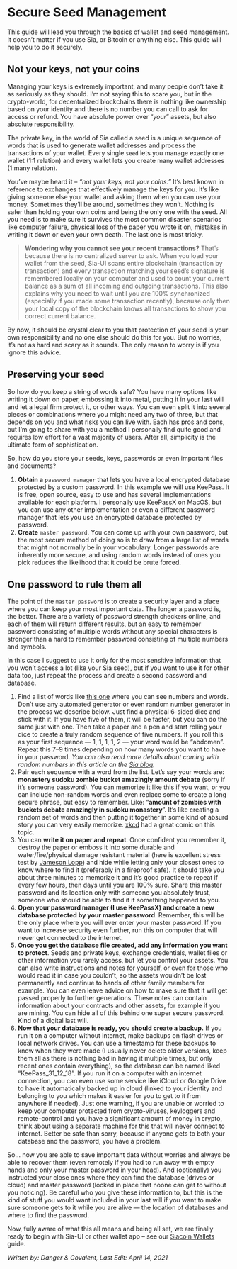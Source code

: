 # Secure Seed Management
This guide will lead you through the basics of wallet and seed management. It doesn’t matter if you use Sia, or Bitcoin or anything else. This guide will help you to do it securely.

## Not your keys, not your coins
Managing your keys is extremely important, and many people don’t take it as seriously as they should. I’m not saying this to scare you, but in the crypto-world, for decentralized blockchains there is nothing like ownership based on your identity and there is no number you can call to ask for access or refund. You have absolute power over “*your*” assets, but also absolute responsibility.

The private key, in the world of Sia called a seed is a unique sequence of words that is used to generate wallet addresses and process the transactions of your wallet. Every single `seed` lets you manage exactly one wallet (1:1 relation) and every wallet lets you create many wallet addresses (1:many relation).

You’ve maybe heard it – *“not your keys, not your coins.”* It’s best known in reference to exchanges that effectively manage the keys for you. It’s like giving someone else your wallet and asking them when you can use your money. Sometimes they’ll be around, sometimes they won’t. Nothing is safer than holding your own coins and being the only one with the seed. All you need is to make sure it survives the most common disaster scenarios like computer failure, physical loss of the paper you wrote it on, mistakes in writing it down or even your own death. The last one is most tricky.

>**Wondering why you cannot see your recent transactions?** That’s because there is no centralized server to ask. When you load your wallet from the seed, Sia-UI scans entire blockchain (transaction by transaction) and every transaction matching your seed’s signature is remembered locally on your computer and used to count your current balance as a sum of all incoming and outgoing transactions. This also explains why you need to wait until you are 100% synchronized (especially if you made some transaction recently), because only then your local copy of the blockchain knows all transactions to show you correct current balance.

By now, it should be crystal clear to you that protection of your seed is your own responsibility and no one else should do this for you. But no worries, it’s not as hard and scary as it sounds. The only reason to worry is if you ignore this advice.

## Preserving your seed
So how do you keep a string of words safe? You have many options like writing it down on paper, embossing it into metal, putting it in your last will and let a legal firm protect it, or other ways. You can even split it into several pieces or combinations where you might need any two of three, but that depends on you and what risks you can live with. Each has pros and cons, but I’m going to share with you a method I personally find quite good and requires low effort for a vast majority of users. After all, simplicity is the ultimate form of sophistication.

So, how do you store your seeds, keys, passwords or even important files and documents?

1. **Obtain a** `password manager` that lets you have a local encrypted database protected by a custom password. In this example we will use KeePass. It is free, open source, easy to use and has several implementations available for each platform. I personally use KeePassX on MacOS, but you can use any other implementation or even a different password manager that lets you use an encrypted database protected by password.
2. **Create** `master password`. You can come up with your own password, but the most secure method of doing so is to draw from a large list of words that might not normally be in your vocabulary. Longer passwords are inherently more secure, and using random words instead of ones you pick reduces the likelihood that it could be brute forced.

## One password to rule them all
The point of the `master password` is to create a security layer and a place where you can keep your most important data. The longer a password is, the better. There are a variety of password strength checkers online, and each of them will return different results, but an easy to remember password consisting of multiple words without any special characters is stronger than a hard to remember password consisting of multiple numbers and symbols.

In this case I suggest to use it only for the most sensitive information that you won’t access a lot (like your Sia seed), but if you want to use it for other data too, just repeat the process and create a second password and database.

1. Find a list of words like [this one](https://www.eff.org/files/2016/07/18/eff_large_wordlist.txt) where you can see numbers and words. Don’t use any automated generator or even random number generator in the process we describe below. Just find a physical 6-sided dice and stick with it. If you have five of them, it will be faster, but you can do the same just with one.
Then take a paper and a pen and start rolling your dice to create a truly random sequence of five numbers. If you roll this as your first sequence — 1, 1, 1, 1, 2 — your word would be “abdomen”. Repeat this 7–9 times depending on how many words you want to have in your password. *You can also read more details about coming with random numbers in this article on the [Sia blog](https://blog.sia.tech/generating-cryptographically-secure-random-numbers-with-coins-and-a-cup-4e223899509e).*
2. Pair each sequence with a word from the list. Let’s say your words are: **monastery sudoku zombie bucket amazingly amount debate** (sorry if it’s someone password). You can memorize it like this if you want, or you can include non-random words and even replace some to create a long secure phrase, but easy to remember. Like: “**amount of zombies with buckets debate amazingly in sudoku monastery**”. It’s like creating a random set of words and then putting it together in some kind of absurd story you can very easily memorize.
[xkcd](https://xkcd.com/936/) had a great comic on this topic.
3. You can **write it on paper and repeat**. Once confident you remember it, destroy the paper or emboss it into some durable and water/fire/physical damage resistant material (here is excellent stress test by [Jameson Lopp](https://blog.lopp.net/metal-bitcoin-seed-storage-stress-test/)) and hide while letting only your closest ones to know where to find it (preferably in a fireproof safe). It should take you about three minutes to memorize it and it’s good practice to repeat if every few hours, then days until you are 100% sure. Share this master password and its location only with someone you absolutely trust, someone who should be able to find it if something happened to you.
4. **Open your password manager (I use KeePassX) and create a new database protected by your master password**. Remember, this will be the only place where you will ever enter your master password. If you want to increase security even further, run this on computer that will never get connected to the internet.
5. **Once you get the database file created, add any information you want to protect**. Seeds and private keys, exchange credentials, wallet files or other information you rarely access, but let you control your assets. You can also write instructions and notes for yourself, or even for those who would read it in case you couldn’t, so the assets wouldn’t be lost permanently and continue to hands of other family members for example. You can even leave advice on how to make sure that it will get passed properly to further generations. These notes can contain information about your contracts and other assets, for example if you are mining. You can hide all of this behind one super secure password. Kind of a digital last will.
6. **Now that your database is ready, you should create a backup.** If you run it on a computer without internet, make backups on flash drives or local network drives. You can use a timestamp for these backups to know when they were made (I usually never delete older versions, keep them all as there is nothing bad in having it multiple times, but only recent ones contain everything), so the database can be named liked “KeePass_31_12_18”. If you run it on a computer with an internet connection, you can even use some service like iCloud or Google Drive to have it automatically backed up in cloud (linked to your identity and belonging to you which makes it easier for you to get to it from anywhere if needed). Just one warning, if you are unable or worried to keep your computer protected from crypto-viruses, keyloggers and remote-control and you have a significant amount of money in crypto, think about using a separate machine for this that will never connect to internet. Better be safe than sorry, because if anyone gets to both your database and the password, you have a problem.

So… now you are able to save important data without worries and always be able to recover them (even remotely if you had to run away with empty hands and only your master password in your head). And (optionally) you instructed your close ones where they can find the database (drives or cloud) and master password (locked in place that noone can get to without you noticing). Be careful who you give these information to, but this is the kind of stuff you would want included in your last will if you want to make sure someone gets to it while you are alive — the location of databases and where to find the password.

Now, fully aware of what this all means and being all set, we are finally ready to begin with Sia-UI or other wallet app – see our [Siacoin Wallets](/sia/wallets/index.html) guide.

*Written by: Danger & Covalent, Last Edit: April 14, 2021*
